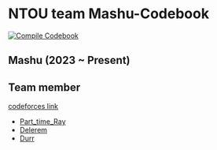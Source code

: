 #  NTOU team Mashu-Codebook

[![Compile Codebook](https://github.com/Yuankai619/Mashu-Codebook/actions/workflows/check.yml/badge.svg)](https://github.com/Yuankai619/Mashu-Codebook/actions/workflows/check.yml)

## Mashu (2023 ~ Present)

## Team member
[codeforces link](https://codeforces.com/team/130433)
* [Part_time_Ray](https://codeforces.com/profile/Part_time_Ray)
* [Delerem](https://codeforces.com/profile/Delerem)
* [Durr](https://codeforces.com/profile/Durr)





